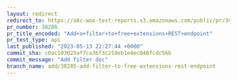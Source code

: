 ```yaml
---
layout: redirect
redirect_to: https://a8c-woo-test-reports.s3.amazonaws.com/public/pr/38286/api/index.html
pr_number: 38286
pr_title_encoded: "Add+a+filter+to+free+extensions+REST+endpoint"
pr_test_type: api
last_published: "2023-05-13 22:27:44 +0000"
commit_sha: c0ac103023af7ca36f3c218eb1e4ec046fcdc56b
commit_message: "Add filter doc"
branch_name: add/38285-add-filter-to-free-extensions-rest-endpoint
---
```


